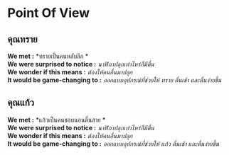# Point Of View
## คุณทราย <br>
**We met :** *ทรายเป็นคนหลับลึก * <br>
**We were surprised to notice :** *นาฬิกาปลุกเท่าไหร่ก็มีตื่น* <br>
**We wonder if this means :** *ต้องให้คนอื่นมาปลุก* <br>
**It would be game-changing to :** *ออกแบบอุปกรณ์ที่ช่วยให้ ทราย ตื่นเช้า และตื่นง่ายขึ้น*<br>

## คุณแก้ว <br>
**We met :** *แก้วเป็นคนชอบนอนตื่นสาย * <br>
**We were surprised to notice :** *นาฬิกาปลุกเท่าไหร่ก็มีตื่น* <br>
**We wonder if this means :** *ต้องให้คนอื่นมาปลุก* <br>
**It would be game-changing to :** *ออกแบบอุปกรณ์ที่ช่วยให้ แก้ว ตื่นเช้า และตื่นง่ายขึ้น*<br>

